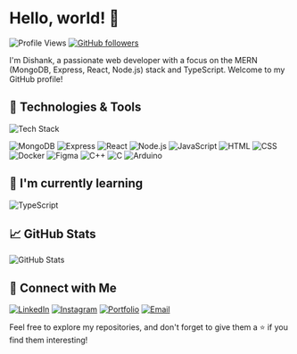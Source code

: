 # Hello, world! 👋

![Profile Views](https://komarev.com/ghpvc/?username=Dishank25S&color=blueviolet)
[![GitHub followers](https://img.shields.io/github/followers/Dishank25S?label=Follow&style=social)](https://github.com/Dishank25S)

I'm Dishank, a passionate web developer with a focus on the MERN (MongoDB, Express, React, Node.js) stack and TypeScript. Welcome to my GitHub profile!

## 🔧 Technologies & Tools

![Tech Stack](https://img.shields.io/badge/-Tech%20Stack-blue?style=flat-square)

![MongoDB](https://img.shields.io/badge/-MongoDB-success?style=flat-square&logo=mongodb)
![Express](https://img.shields.io/badge/-Express-yellow?style=flat-square&logo=express)
![React](https://img.shields.io/badge/-React-blue?style=flat-square&logo=react)
![Node.js](https://img.shields.io/badge/-Node.js-green?style=flat-square&logo=node.js)
![JavaScript](https://img.shields.io/badge/-JavaScript-orange?style=flat-square&logo=javascript)
![HTML](https://img.shields.io/badge/-HTML5-ff69b4?style=flat-square&logo=html5)
![CSS](https://img.shields.io/badge/-CSS3-blueviolet?style=flat-square&logo=css3)
![Docker](https://img.shields.io/badge/-Docker-blue?style=flat-square&logo=docker)
![Figma](https://img.shields.io/badge/-Figma-purple?style=flat-square&logo=figma)
![C++](https://img.shields.io/badge/-C++-blue?style=flat-square&logo=c%2B%2B)
![C](https://img.shields.io/badge/-C-blue?style=flat-square&logo=c)
![Arduino](https://img.shields.io/badge/-Arduino-lightgrey?style=flat-square&logo=arduino)

## 🌱 I'm currently learning

![TypeScript](https://img.shields.io/badge/-TypeScript-3178C6?style=flat-square&logo=typescript)

## 📈 GitHub Stats

![GitHub Stats](https://github-readme-stats.vercel.app/api?username=Dishank25S&show_icons=true&count_private=true&hide=contribs,prs&theme=radical)

## 🤝 Connect with Me

[![LinkedIn](https://img.shields.io/badge/-LinkedIn-blue?style=flat-square&logo=linkedin)](https://www.linkedin.com/in/dishank-shekokare-109528237/)
[![Instagram](https://img.shields.io/badge/-Instagram-c14438?style=flat-square&logo=instagram)](https://www.instagram.com/d.i.s.h.a.n.k/)
[![Portfolio](https://img.shields.io/badge/-Portfolio-orange?style=flat-square)](https://dishank25s.dev)
[![Email](https://img.shields.io/badge/-Email-red?style=flat-square&logo=gmail)](mailto:dishankzatrix250802@gmail.com)

Feel free to explore my repositories, and don't forget to give them a ⭐ if you find them interesting!
